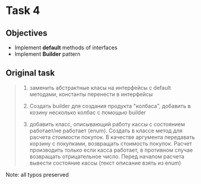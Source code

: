 # Task 4

## Objectives
* Implement **default** methods of interfaces
* Implement **Builder** pattern

## Original task
> 1. заменить абстрактные класы на интерфейсы с default методами, константы перенести в интерфейсы
>
> 2. Создать builder для создания продукта "колбаса", добавить в козину несколько колбас с помощью builder
>
> 3. добавить класс, описывающий работу кассы с состоянием работает/не работает (enum). Создать в классе метод для расчета стоимости покупок. В качестве аргумента передавать корзину с покупками, возвращать стоимость покупок.
> Расчет производить только если касса работает, в противном случае возвращать отрицательное число.
> Перед началом расчета вывести состояние кассы (текст описание взять из enum)

Note: all typos preserved
